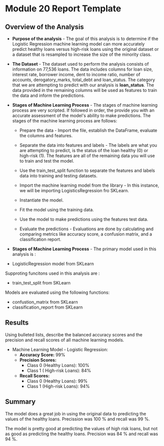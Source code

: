 # Module 20 Report Template

## Overview of the Analysis

 * **Purpose of the analysis** - The goal of this analysis is to determine if the Logistic Regression machine learning model can more accurately predict healthy loans versus high-risk loans using the original dataset or a dataset that is resampled to increase the size of the minority class.
 
*  **The Dataset** - The dataset used to perform the analysis consists of information on 77,536 loans. The data includes columns for loan size, interest rate, borrower income, dent to income ratio, number of accounts, derogatory_marks, total_debt and loan_status. The category that we are attempting to predict with our analysis is **loan_status**. The data provided in the remaining columns will be used as features to train the data and inform the predictions.
	 
* **Stages of Machine Learning Process** - The stages of machine learning process are very scripted. If followed in order, the provide you with an accurate assessment of the model's ability to make predictions. The stages of the machine learning process are follows:
	 
	 * Prepare the data - Import the file, establish the DataFrame, evaluate the columns and features.
	 
	 * Separate the data into features and labels - The labels are what you are attempting to predict, is the status of the loan healthy (0) or high-risk (1). The features are all of the remaining data you will use to train and test the model.
	 
	 * Use the train_test_split function to separate the features and labels data into training and testing datasets.
	 
	 * Import the machine learning model from the library - In this instance, we will be importing LogisticsRegression fro SKLearn.
	 
	 * Instantiate the model.
	 
	 * Fit the model using the training data.
	 
	 * Use the model to make predictions using the features test data.
	 
	 * Evaluate the predictions - Evaluations are done by calculating and comparing metrics like accuracy score, a confusion matrix, and a classification report.
	 
* **Stages of Machine Learning Process** -
The primary model used in this analysis is :
- LogisticRegression model from SKLearn

Supproting funcitons used in this analysis are :
- train_test_split from SKLearn

Models are evaluated using the following functions:

- confustion_matrix from SKLearn
- classification_report from SKLearn


## Results

Using bulleted lists, describe the balanced accuracy scores and the precision and recall scores of all machine learning models.

* Machine Learning Model - Logistic Regression:
	*  **Accuracy Score:** 99%
	*  **Precision Scores:**
		*  Class 0 (Healthy Loans): 100%
		* Class 1 ( High-risk Loans): 84%
	* **Recall Scores:**
		*  Class 0 (Healthy Loans): 99%
		*  Class 1 (High-risk Loans): 94%

## Summary

The model does a great job in using the original data to predicting the values of the healthy loans. Precission was 100 % and recall was 99 %.

The model is pretty good at predicting the values of high risk loans, but not as good as predicting the healthy loans. Precision was 84 % and recall was 94 %.
